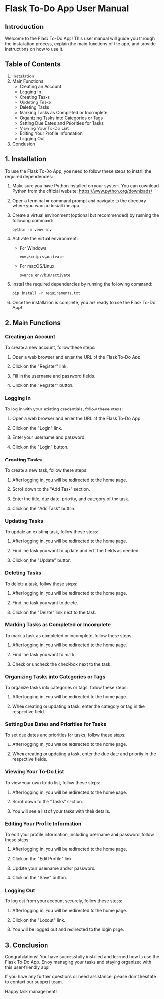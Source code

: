 # Flask To-Do App User Manual

## Introduction

Welcome to the Flask To-Do App! This user manual will guide you through the installation process, explain the main functions of the app, and provide instructions on how to use it.

## Table of Contents

1. Installation
2. Main Functions
   - Creating an Account
   - Logging In
   - Creating Tasks
   - Updating Tasks
   - Deleting Tasks
   - Marking Tasks as Completed or Incomplete
   - Organizing Tasks into Categories or Tags
   - Setting Due Dates and Priorities for Tasks
   - Viewing Your To-Do List
   - Editing Your Profile Information
   - Logging Out
3. Conclusion

## 1. Installation

To use the Flask To-Do App, you need to follow these steps to install the required dependencies:

1. Make sure you have Python installed on your system. You can download Python from the official website: https://www.python.org/downloads/

2. Open a terminal or command prompt and navigate to the directory where you want to install the app.

3. Create a virtual environment (optional but recommended) by running the following command:

   ```
   python -m venv env
   ```

4. Activate the virtual environment:

   - For Windows:

     ```
     env\Scripts\activate
     ```

   - For macOS/Linux:

     ```
     source env/bin/activate
     ```

5. Install the required dependencies by running the following command:

   ```
   pip install -r requirements.txt
   ```

6. Once the installation is complete, you are ready to use the Flask To-Do App!

## 2. Main Functions

### Creating an Account

To create a new account, follow these steps:

1. Open a web browser and enter the URL of the Flask To-Do App.

2. Click on the "Register" link.

3. Fill in the username and password fields.

4. Click on the "Register" button.

### Logging In

To log in with your existing credentials, follow these steps:

1. Open a web browser and enter the URL of the Flask To-Do App.

2. Click on the "Login" link.

3. Enter your username and password.

4. Click on the "Login" button.

### Creating Tasks

To create a new task, follow these steps:

1. After logging in, you will be redirected to the home page.

2. Scroll down to the "Add Task" section.

3. Enter the title, due date, priority, and category of the task.

4. Click on the "Add Task" button.

### Updating Tasks

To update an existing task, follow these steps:

1. After logging in, you will be redirected to the home page.

2. Find the task you want to update and edit the fields as needed.

3. Click on the "Update" button.

### Deleting Tasks

To delete a task, follow these steps:

1. After logging in, you will be redirected to the home page.

2. Find the task you want to delete.

3. Click on the "Delete" link next to the task.

### Marking Tasks as Completed or Incomplete

To mark a task as completed or incomplete, follow these steps:

1. After logging in, you will be redirected to the home page.

2. Find the task you want to mark.

3. Check or uncheck the checkbox next to the task.

### Organizing Tasks into Categories or Tags

To organize tasks into categories or tags, follow these steps:

1. After logging in, you will be redirected to the home page.

2. When creating or updating a task, enter the category or tag in the respective field.

### Setting Due Dates and Priorities for Tasks

To set due dates and priorities for tasks, follow these steps:

1. After logging in, you will be redirected to the home page.

2. When creating or updating a task, enter the due date and priority in the respective fields.

### Viewing Your To-Do List

To view your own to-do list, follow these steps:

1. After logging in, you will be redirected to the home page.

2. Scroll down to the "Tasks" section.

3. You will see a list of your tasks with their details.

### Editing Your Profile Information

To edit your profile information, including username and password, follow these steps:

1. After logging in, you will be redirected to the home page.

2. Click on the "Edit Profile" link.

3. Update your username and/or password.

4. Click on the "Save" button.

### Logging Out

To log out from your account securely, follow these steps:

1. After logging in, you will be redirected to the home page.

2. Click on the "Logout" link.

3. You will be logged out and redirected to the login page.

## 3. Conclusion

Congratulations! You have successfully installed and learned how to use the Flask To-Do App. Enjoy managing your tasks and staying organized with this user-friendly app!

If you have any further questions or need assistance, please don't hesitate to contact our support team.

Happy task management!
